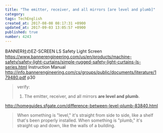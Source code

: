 ```yaml
---
title: "The emitter, receiver, and all mirrors [are level and plumb]"
category: 
tags: TechEnglish
created_at: 2017-08-08 08:17:31 +0900
updated_at: 2017-09-03 13:05:57 +0900
published: true
number: 4243
---
```


BANNER社のEZ-SCREEN LS Safety Light Screen
https://www.bannerengineering.com/us/en/products/machine-safety/safety-light-curtains/simple-rugged-safety-light-curtains-ls-series.html
Instruction Manual
http://info.bannerengineering.com/cs/groups/public/documents/literature/179480.pdf
p30

>  verify:
> 1. The emitter, receiver, and all mirrors **are level and plumb**.

http://homeguides.sfgate.com/difference-between-level-plumb-83840.html
> When something is "level," it's straight from side to side, like a shelf that's been properly installed. When something is "plumb," it's straight up and down, like the walls of a building.



